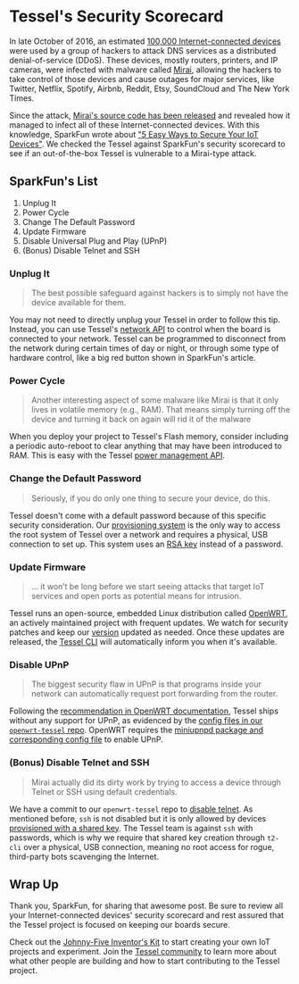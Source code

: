 # Tessel's Security Scorecard

In late October of 2016, an estimated [100,000 Internet-connected devices](http://dyn.com/blog/dyn-analysis-summary-of-friday-october-21-attack/) were used by a group of hackers to attack DNS services as a distributed denial-of-service (DDoS). These devices, mostly routers, printers, and IP cameras, were infected with malware called [Mirai](https://en.wikipedia.org/wiki/Mirai_(malware)), allowing the hackers to take control of those devices and cause outages for major services, like Twitter, Netflix, Spotify, Airbnb, Reddit, Etsy, SoundCloud and The New York Times. 

Since the attack, [Mirai's source code has been released](https://krebsonsecurity.com/2016/10/source-code-for-iot-botnet-mirai-released/) and revealed how it managed to infect all of these Internet-connected devices. With this knowledge, SparkFun wrote about ["5 Easy Ways to Secure Your IoT Devices"](https://www.sparkfun.com/news/2264).  We checked the Tessel against SparkFun's security scorecard to see if an out-of-the-box Tessel is vulnerable to a Mirai-type attack. 

## SparkFun's List

1. Unplug It
2. Power Cycle
3. Change The Default Password
4. Update Firmware
5. Disable Universal Plug and Play (UPnP)
6. (Bonus) Disable Telnet and SSH

### Unplug It

> The best possible safeguard against hackers is to simply not have the device available for them.

You may not need to directly unplug your Tessel in order to follow this tip. Instead, you can use Tessel's [network API](https://tessel.gitbooks.io/t2-docs/content/API/Network_API.html#wifi) to control when the board is connected to your network. Tessel can be programmed to disconnect from the network during certain times of day or night, or through some type of hardware control, like a big red button shown in SparkFun's article.

### Power Cycle

> Another interesting aspect of some malware like Mirai is that it only lives in volatile memory (e.g., RAM). That means simply turning off the device and turning it back on again will rid it of the malware

When you deploy your project to Tessel's Flash memory, consider including a periodic auto-reboot to clear anything that may have been introduced to RAM. This is easy with the Tessel [power management API](https://tessel.gitbooks.io/t2-docs/content/API/Hardware_API.html#board).

### Change the Default Password

> Seriously, if you do only one thing to secure your device, do this.

Tessel doesn't come with a default password because of this specific security consideration. Our [provisioning system](https://tessel.gitbooks.io/t2-docs/content/API/CLI.html#lan) is the only way to access the root system of Tessel over a network and requires a physical, USB connection to set up. This system uses an [RSA key](https://en.wikipedia.org/wiki/RSA_(cryptosystem)) instead of a password.

### Update Firmware

> ... it won’t be long before we start seeing attacks that target IoT services and open ports as potential means for intrusion.

Tessel runs an open-source, embedded Linux distribution called [OpenWRT](https://openwrt.org), an actively maintained project with frequent updates. We watch for security patches and keep our [version](https://github.com/tessel/openwrt-tessel) updated as needed. Once these updates are released, the [Tessel CLI](https://tessel.gitbooks.io/t2-docs/content/API/CLI.html#how-do-i-know-if-i-need-to-update-my-t2) will automatically inform you when it's available. 

### Disable UPnP

> The biggest security flaw in UPnP is that programs inside your network can automatically request port forwarding from the router.

Following the [recommendation in OpenWRT documentation](https://wiki.openwrt.org/doc/howto/upnp), Tessel ships without any support for UPnP, as evidenced by the [config files in our `openwrt-tessel` repo](https://github.com/tessel/openwrt-tessel/tree/master/files/etc/config). OpenWRT requires the [miniupnpd package and corresponding config file](https://wiki.openwrt.org/doc/howto/upnp) to enable UPnP. 

### (Bonus) Disable Telnet and SSH

> Mirai actually did its dirty work by trying to access a device through Telnet or SSH using default credentials.

We have a commit to our `openwrt-tessel` repo to [disable telnet](https://github.com/tessel/openwrt-tessel/blob/master/files/etc/init.d/telnet). As mentioned before, `ssh` is not disabled but it is only allowed by devices [provisioned with a shared key](https://tessel.gitbooks.io/t2-docs/content/API/CLI.html#lan). The Tessel team is against `ssh` with passwords, which is why we require that shared key creation through `t2-cli` over a physical, USB connection, meaning no root access for rogue, third-party bots scavenging the Internet. 

## Wrap Up

Thank you, SparkFun, for sharing that awesome post. Be sure to review all your Internet-connected devices' security scorecard and rest assured that the Tessel project is focused on keeping our boards secure. 

Check out the [Johnny-Five Inventor's Kit](https://www.sparkfun.com/products/13847) to start creating your own IoT projects and experiment. Join the [Tessel community](https://tessel.io/community) to learn more about what other people are building and how to start contributing to the Tessel project. 

